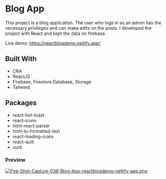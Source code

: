 # Blog App

  

This project is a blog application. The user who logs in as an admin has the necessary privileges and can make edits on the posts. I developed the project with React and kept the data on firebase.

  Live demo: https://reactblogdemo.netlify.app/



## Built With

  
* CRA
* ReactJS
* Firebase, Firestore Database, Storage
* Tailwind

## Packages
* react-hot-toast
* react-icons
* html-react-parser
* html-to-formatted-text
* react-loading-icons
* react-quill
* uuid



### Preview
[![Fire-Shot-Capture-038-Blog-App-reactblogdemo-netlify-app.png](https://i.postimg.cc/nhzScy4Z/Fire-Shot-Capture-038-Blog-App-reactblogdemo-netlify-app.png)](https://postimg.cc/D89PxYpY)
